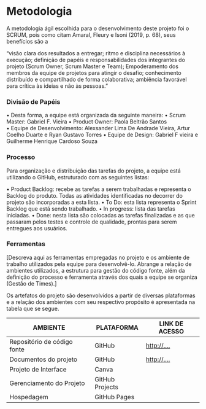 
# Metodologia

A metodologia ágil escolhida para o desenvolvimento deste projeto foi o SCRUM, pois como citam Amaral, Fleury e Isoni (2019, p. 68), seus benefícios são a
 
“visão clara dos resultados a entregar; ritmo e disciplina necessários à execução; definição de papéis e responsabilidades dos integrantes do projeto (Scrum Owner, Scrum Master e Team); Empoderamento dos membros da equipe de projetos para atingir o desafio; conhecimento distribuído e compartilhado de forma colaborativa; ambiência favorável para crítica às ideias e não às pessoas.”


### Divisão de Papéis

•	Desta forma, a equipe está organizada da seguinte maneira:
•	Scrum Master: Gabriel F. Vieira
•	Product Owner: Paola Beltrão Santos  
•	Equipe de Desenvolvimento: Alexsander Lima De Andrade Vieira, Artur Coelho Duarte e Ryan Gustavo Torres
•	Equipe de Design: Gabriel F vieira e Guilherme Henrique Cardoso Souza



### Processo

Para organização e distribuição das tarefas do projeto, a equipe está utilizando o GitHub, estruturado com as seguintes listas:
 
•	Product Backlog: recebe as tarefas a serem trabalhadas e representa o Backlog do produto. Todas as atividades identificadas no decorrer do projeto são incorporadas a esta lista.
•	To Do: esta lista representa o Sprint Backlog que está sendo trabalhado.
•	In progress: lista das tarefas iniciadas.
•	Done: nesta lista são colocadas as tarefas finalizadas e as que passaram pelos testes e controle de qualidade, prontas para serem entregues aos usuários.


### Ferramentas

[Descreva aqui as ferramentas empregadas no projeto e os ambiente de trabalho utilizados pela  equipe para desenvolvê-lo. Abrange a relação de ambientes utilizados, a estrutura para gestão do código fonte, além da definição do processo e ferramenta através dos quais a equipe se organiza (Gestão de Times).]

Os artefatos do projeto são desenvolvidos a partir de diversas plataformas e a relação dos ambientes com seu respectivo propósito é apresentada na tabela que se segue.

| AMBIENTE                            | PLATAFORMA                         | LINK DE ACESSO                         |
|-------------------------------------|------------------------------------|----------------------------------------|
| Repositório de código fonte         | GitHub                             |[ http://....   ](https://github.com/ICEI-PUC-Minas-PMV-ADS/pmv-ads-2024-1-e1-proj-web-t14-health-web)                         |
| Documentos do projeto               | GitHub                             | [http://....](https://sgapucminasbr-my.sharepoint.com/:w:/g/personal/1529418_sga_pucminas_br/ET6SwasiA-tPve9RwUgSHQQBqzLcYwDb4UXS0WT6zJLT0w?e=ivwdSv)                            |
| Projeto de Interface                | Canva                            |                          |
| Gerenciamento do Projeto            | GitHub Projects                    |                            |
| Hospedagem                          | GitHub Pages                       |                            |



